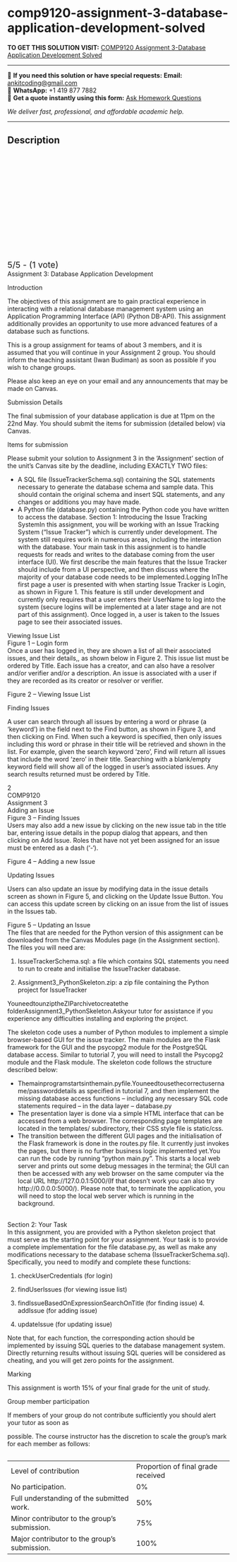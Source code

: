 # comp9120-assignment-3-database-application-development-solved
**TO GET THIS SOLUTION VISIT:** [COMP9120 Assignment 3-Database Application Development Solved](https://www.ankitcodinghub.com/product/comp9120-assignment-3-database-application-development-solved/)


---

📩 **If you need this solution or have special requests:** **Email:** ankitcoding@gmail.com  
📱 **WhatsApp:** +1 419 877 7882  
📄 **Get a quote instantly using this form:** [Ask Homework Questions](https://www.ankitcodinghub.com/services/ask-homework-questions/)

*We deliver fast, professional, and affordable academic help.*

---

<h2>Description</h2>



<div class="kk-star-ratings kksr-auto kksr-align-center kksr-valign-top" data-payload="{&quot;align&quot;:&quot;center&quot;,&quot;id&quot;:&quot;100054&quot;,&quot;slug&quot;:&quot;default&quot;,&quot;valign&quot;:&quot;top&quot;,&quot;ignore&quot;:&quot;&quot;,&quot;reference&quot;:&quot;auto&quot;,&quot;class&quot;:&quot;&quot;,&quot;count&quot;:&quot;1&quot;,&quot;legendonly&quot;:&quot;&quot;,&quot;readonly&quot;:&quot;&quot;,&quot;score&quot;:&quot;5&quot;,&quot;starsonly&quot;:&quot;&quot;,&quot;best&quot;:&quot;5&quot;,&quot;gap&quot;:&quot;4&quot;,&quot;greet&quot;:&quot;Rate this product&quot;,&quot;legend&quot;:&quot;5\/5 - (1 vote)&quot;,&quot;size&quot;:&quot;24&quot;,&quot;title&quot;:&quot;COMP9120 Assignment 3-Database Application Development Solved&quot;,&quot;width&quot;:&quot;138&quot;,&quot;_legend&quot;:&quot;{score}\/{best} - ({count} {votes})&quot;,&quot;font_factor&quot;:&quot;1.25&quot;}">

<div class="kksr-stars">

<div class="kksr-stars-inactive">
            <div class="kksr-star" data-star="1" style="padding-right: 4px">


<div class="kksr-icon" style="width: 24px; height: 24px;"></div>
        </div>
            <div class="kksr-star" data-star="2" style="padding-right: 4px">


<div class="kksr-icon" style="width: 24px; height: 24px;"></div>
        </div>
            <div class="kksr-star" data-star="3" style="padding-right: 4px">


<div class="kksr-icon" style="width: 24px; height: 24px;"></div>
        </div>
            <div class="kksr-star" data-star="4" style="padding-right: 4px">


<div class="kksr-icon" style="width: 24px; height: 24px;"></div>
        </div>
            <div class="kksr-star" data-star="5" style="padding-right: 4px">


<div class="kksr-icon" style="width: 24px; height: 24px;"></div>
        </div>
    </div>

<div class="kksr-stars-active" style="width: 138px;">
            <div class="kksr-star" style="padding-right: 4px">


<div class="kksr-icon" style="width: 24px; height: 24px;"></div>
        </div>
            <div class="kksr-star" style="padding-right: 4px">


<div class="kksr-icon" style="width: 24px; height: 24px;"></div>
        </div>
            <div class="kksr-star" style="padding-right: 4px">


<div class="kksr-icon" style="width: 24px; height: 24px;"></div>
        </div>
            <div class="kksr-star" style="padding-right: 4px">


<div class="kksr-icon" style="width: 24px; height: 24px;"></div>
        </div>
            <div class="kksr-star" style="padding-right: 4px">


<div class="kksr-icon" style="width: 24px; height: 24px;"></div>
        </div>
    </div>
</div>


<div class="kksr-legend" style="font-size: 19.2px;">
            5/5 - (1 vote)    </div>
    </div>
<div class="page" title="Page 1">
<div class="layoutArea">
<div class="column">
Assignment 3: Database Application Development

Introduction

The objectives of this assignment are to gain practical experience in interacting with a relational database management system using an Application Programming Interface (API) (Python DB-API). This assignment additionally provides an opportunity to use more advanced features of a database such as functions.

This is a group assignment for teams of about 3 members, and it is assumed that you will continue in your Assignment 2 group. You should inform the teaching assistant (Iwan Budiman) as soon as possible if you wish to change groups.

Please also keep an eye on your email and any announcements that may be made on Canvas.

Submission Details

The final submission of your database application is due at 11pm on the 22nd May. You should submit the items for submission (detailed below) via Canvas.

Items for submission

Please submit your solution to Assignment 3 in the ’Assignment’ section of the unit’s Canvas site by the deadline, including EXACTLY TWO files:

<ul>
<li>A SQL file (IssueTrackerSchema.sql) containing the SQL statements necessary to generate the database schema and sample data. This should contain the original schema and insert SQL statements, and any changes or additions you may have made.</li>
<li>A Python file (database.py) containing the Python code you have written to access the database. Section 1: Introducing the Issue Tracking SystemIn this assignment, you will be working with an Issue Tracking System (“Issue Tracker”) which is currently under development. The system still requires work in numerous areas, including the interaction with the database. Your main task in this assignment is to handle requests for reads and writes to the database coming from the user interface (UI). We first describe the main features that the Issue Tracker should include from a UI perspective, and then discuss where the majority of your database code needs to be implemented.Logging InThe first page a user is presented with when starting Issue Tracker is Login, as shown in Figure 1. This feature is still under development and currently only requires that a user enters their UserName to log into the system (secure logins will be implemented at a later stage and are not part of this assignment). Once logged in, a user is taken to the Issues page to see their associated issues.</li>
</ul>
</div>
</div>
<div class="layoutArea"></div>
</div>
<div class="page" title="Page 2">
<div class="layoutArea">
<div class="column">
Viewing Issue List

</div>
</div>
<div class="layoutArea">
<div class="column">
Figure 1 – Login form

</div>
</div>
<div class="layoutArea">
<div class="column">
Once a user has logged in, they are shown a list of all their associated issues, and their details,, as shown below in Figure 2. This issue list must be ordered by Title. Each issue has a creator, and can also have a resolver and/or verifier and/or a description. An issue is associated with a user if they are recorded as its creator or resolver or verifier.

Figure 2 – Viewing Issue List

Finding Issues

A user can search through all issues by entering a word or phrase (a ‘keyword’) in the field next to the Find button, as shown in Figure 3, and then clicking on Find. When such a keyword is specified, then only issues including this word or phrase in their title will be retrieved and shown in the list. For example, given the search keyword ‘zero’, Find will return all issues that include the word ‘zero’ in their title. Searching with a blank/empty keyword field will show all of the logged in user’s associated issues. Any search results returned must be ordered by Title.

</div>
</div>
<div class="layoutArea">
<div class="column">
2

</div>
</div>
</div>
<div class="page" title="Page 3">
<div class="layoutArea">
<div class="column">
COMP9120

</div>
<div class="column">
Assignment 3

</div>
</div>
<div class="layoutArea">
<div class="column">
Adding an Issue

</div>
</div>
<div class="layoutArea">
<div class="column">
Figure 3 – Finding Issues

</div>
</div>
<div class="layoutArea">
<div class="column">
Users may also add a new issue by clicking on the new issue tab in the title bar, entering issue details in the popup dialog that appears, and then clicking on Add Issue. Roles that have not yet been assigned for an issue must be entered as a dash (‘-‘).

Figure 4 – Adding a new Issue

Updating Issues

Users can also update an issue by modifying data in the issue details screen as shown in Figure 5, and clicking on the Update Issue Button. You can access this update screen by clicking on an issue from the list of issues in the Issues tab.

</div>
</div>
</div>
<div class="page" title="Page 4">
<div class="layoutArea">
<div class="column">
Figure 5 – Updating an Issue

</div>
</div>
<div class="layoutArea">
<div class="column">
The files that are needed for the Python version of this assignment can be downloaded from the Canvas Modules page (in the Assignment section). The files you will need are:

1. IssueTrackerSchema.sql: a file which contains SQL statements you need to run to create and initialise the IssueTracker database.

2. Assignment3_PythonSkeleton.zip: a zip file containing the Python project for IssueTracker

YouneedtounziptheZIParchivetocreatethe folderAssignment3_PythonSkeleton.Askyour tutor for assistance if you experience any difficulties installing and exploring the project.

The skeleton code uses a number of Python modules to implement a simple browser-based GUI for the issue tracker. The main modules are the Flask framework for the GUI and the psycopg2 module for the PostgreSQL database access. Similar to tutorial 7, you will need to install the Psycopg2 module and the Flask module. The skeleton code follows the structure described below:

<ul>
<li>Themainprogramstartsinthemain.pyfile.Youneedtousethecorrectusername/passworddetails as specified in tutorial 7, and then implement the missing database access functions – including any necessary SQL code statements required – in the data layer – database.py</li>
<li>The presentation layer is done via a simple HTML interface that can be accessed from a web browser. The corresponding page templates are located in the templates/ subdirectory, their CSS style file is static/css.</li>
<li>The transition between the different GUI pages and the initialisation of the Flask framework is done in the routes.py file. It currently just invokes the pages, but there is no further business logic implemented yet.You can run the code by running “python main.py”. This starts a local web server and prints out some debug messages in the terminal; the GUI can then be accessed with any web browser on the same computer via the local URL http://127.0.0.1:5000/(If that doesn’t work you can also try http://0.0.0.0:5000/). Please note that, to terminate the application, you will need to stop the local web server which is running in the background.</li>
</ul>
</div>
</div>
<div class="layoutArea">
<div class="column"></div>
</div>
</div>
<div class="page" title="Page 5">
<div class="layoutArea">
<div class="column">
&nbsp;

</div>
</div>
<div class="layoutArea">
<div class="column">
Section 2: Your Task

</div>
</div>
<div class="layoutArea">
<div class="column">
In this assignment, you are provided with a Python skeleton project that must serve as the starting point for your assignment. Your task is to provide a complete implementation for the file database.py, as well as make any modifications necessary to the database schema (IssueTrackerSchema.sql). Specifically, you need to modify and complete these functions:

1. checkUserCredentials (for login)

2. findUserIssues (for viewing issue list)

3. findIssueBasedOnExpressionSearchOnTitle (for finding issue) 4. addIssue (for adding issue)

5. updateIssue (for updating issue)

Note that, for each function, the corresponding action should be implemented by issuing SQL queries to the database management system. Directly returning results without issuing SQL queries will be considered as cheating, and you will get zero points for the assignment.

Marking

This assignment is worth 15% of your final grade for the unit of study.

Group member participation

If members of your group do not contribute sufficiently you should alert your tutor as soon as

possible. The course instructor has the discretion to scale the group’s mark for each member as follows:

</div>
</div>
<table>
<tbody>
<tr>
<td>
<div class="layoutArea">
<div class="column">
Level of contribution

</div>
</div>
</td>
<td>
<div class="layoutArea">
<div class="column">
Proportion of final grade received

</div>
</div>
</td>
</tr>
<tr>
<td>
<div class="layoutArea">
<div class="column">
No participation.

</div>
</div>
</td>
<td>
<div class="layoutArea">
<div class="column">
0%

</div>
</div>
</td>
</tr>
<tr>
<td>
<div class="layoutArea">
<div class="column">
Full understanding of the submitted work.

</div>
</div>
</td>
<td>
<div class="layoutArea">
<div class="column">
50%

</div>
</div>
</td>
</tr>
<tr>
<td>
<div class="layoutArea">
<div class="column">
Minor contributor to the group’s submission.

</div>
</div>
</td>
<td>
<div class="layoutArea">
<div class="column">
75%

</div>
</div>
</td>
</tr>
<tr>
<td>
<div class="layoutArea">
<div class="column">
Major contributor to the group’s submission.

</div>
</div>
</td>
<td>
<div class="layoutArea">
<div class="column">
100%

</div>
</div>
</td>
</tr>
</tbody>
</table>
<div class="layoutArea">
<div class="column"></div>
</div>
</div>
<div class="page" title="Page 6">
<div class="layoutArea">
<div class="column">
&nbsp;

</div>
</div>
<div class="layoutArea">
<div class="column"></div>
</div>
</div>
